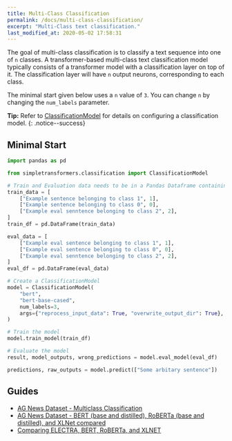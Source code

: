 ```yaml
---
title: Multi-Class Classification
permalink: /docs/multi-class-classification/
excerpt: "Multi-Class text classification."
last_modified_at: 2020-05-02 17:58:31
---
```


The goal of multi-class classification is to classify a text sequence into one of `n` classes. A transformer-based multi-class text classification model typically consists of a transformer model with a classification layer on top of it. The classification layer will have `n` output neurons, corresponding to each class.

The minimal start given below uses a `n` value of `3`. You can change `n` by changing the `num_labels` parameter.

**Tip:** Refer to [ClassificationModel](/docs/classification-models/#classificationmodel) for details on configuring a classification model.
{: .notice--success}

## Minimal Start

```python
import pandas as pd

from simpletransformers.classification import ClassificationModel

# Train and Evaluation data needs to be in a Pandas Dataframe containing at least two columns. If the Dataframe has a header, it should contain a 'text' and a 'labels' column. If no header is present, the Dataframe should contain at least two columns, with the first column is the text with type str, and the second column in the label with type int.
train_data = [
    ["Example sentence belonging to class 1", 1],
    ["Example sentence belonging to class 0", 0],
    ["Example eval senntence belonging to class 2", 2],
]
train_df = pd.DataFrame(train_data)

eval_data = [
    ["Example eval sentence belonging to class 1", 1],
    ["Example eval sentence belonging to class 0", 0],
    ["Example eval senntence belonging to class 2", 2],
]
eval_df = pd.DataFrame(eval_data)

# Create a ClassificationModel
model = ClassificationModel(
    "bert",
    "bert-base-cased",
    num_labels=3,
    args={"reprocess_input_data": True, "overwrite_output_dir": True},
)

# Train the model
model.train_model(train_df)

# Evaluate the model
result, model_outputs, wrong_predictions = model.eval_model(eval_df)

predictions, raw_outputs = model.predict(["Some arbitary sentence"])
```

## Guides

- [AG News Dataset - Multiclass Classification](https://medium.com/swlh/simple-transformers-multi-class-text-classification-with-bert-roberta-xlnet-xlm-and-8b585000ce3a?source=friends_link&sk=90e1c97255b65cedf4910a99041d9dfc)
- [AG News Dataset - BERT (base and distilled), RoBERTa (base and distilled), and XLNet compared](https://towardsdatascience.com/to-distil-or-not-to-distil-bert-roberta-and-xlnet-c777ad92f8?source=friends_link&sk=6a3c7940b18066ded94aeee95e354ed1)
- [Comparing ELECTRA, BERT, RoBERTa, and XLNET](https://medium.com/@chaturangarajapakshe/battle-of-the-transformers-electra-bert-roberta-or-xlnet-40607e97aba3?sk=fe857841d15d5202d94a58ba166c240b)
